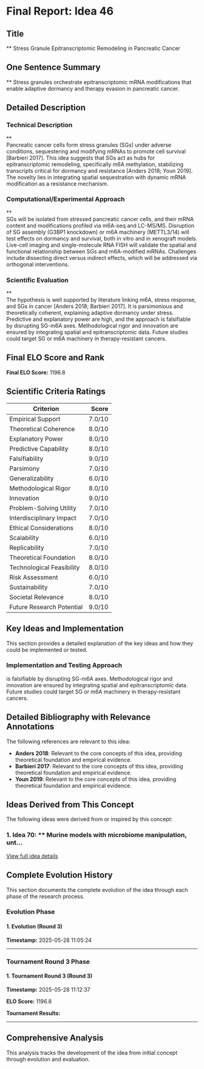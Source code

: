 # Final Report: Idea 46

## Title

** Stress Granule Epitranscriptomic Remodeling in Pancreatic Cancer

## One Sentence Summary

** Stress granules orchestrate epitranscriptomic mRNA modifications that enable adaptive dormancy and therapy evasion in pancreatic cancer.

## Detailed Description

### Technical Description

**  
Pancreatic cancer cells form stress granules (SGs) under adverse conditions, sequestering and modifying mRNAs to promote cell survival [Barbieri 2017]. This idea suggests that SGs act as hubs for epitranscriptomic remodeling, specifically m6A methylation, stabilizing transcripts critical for dormancy and resistance [Anders 2018; Youn 2019]. The novelty lies in integrating spatial sequestration with dynamic mRNA modification as a resistance mechanism.

### Computational/Experimental Approach

**  
SGs will be isolated from stressed pancreatic cancer cells, and their mRNA content and modifications profiled via m6A-seq and LC-MS/MS. Disruption of SG assembly (G3BP1 knockdown) or m6A machinery (METTL3/14) will test effects on dormancy and survival, both in vitro and in xenograft models. Live-cell imaging and single-molecule RNA FISH will validate the spatial and functional relationship between SGs and m6A-modified mRNAs. Challenges include dissecting direct versus indirect effects, which will be addressed via orthogonal interventions.

### Scientific Evaluation

**  
The hypothesis is well supported by literature linking m6A, stress response, and SGs in cancer [Anders 2018; Barbieri 2017]. It is parsimonious and theoretically coherent, explaining adaptive dormancy under stress. Predictive and explanatory power are high, and the approach is falsifiable by disrupting SG-m6A axes. Methodological rigor and innovation are ensured by integrating spatial and epitranscriptomic data. Future studies could target SG or m6A machinery in therapy-resistant cancers.


## Final ELO Score and Rank

**Final ELO Score:** 1196.8

## Scientific Criteria Ratings

| Criterion | Score |
|---|---:|
| Empirical Support | 7.0/10 |
| Theoretical Coherence | 8.0/10 |
| Explanatory Power | 8.0/10 |
| Predictive Capability | 8.0/10 |
| Falsifiability | 9.0/10 |
| Parsimony | 7.0/10 |
| Generalizability | 6.0/10 |
| Methodological Rigor | 8.0/10 |
| Innovation | 9.0/10 |
| Problem-Solving Utility | 7.0/10 |
| Interdisciplinary Impact | 7.0/10 |
| Ethical Considerations | 8.0/10 |
| Scalability | 6.0/10 |
| Replicability | 7.0/10 |
| Theoretical Foundation | 8.0/10 |
| Technological Feasibility | 8.0/10 |
| Risk Assessment | 6.0/10 |
| Sustainability | 7.0/10 |
| Societal Relevance | 8.0/10 |
| Future Research Potential | 9.0/10 |

## Key Ideas and Implementation

This section provides a detailed explanation of the key ideas and how they could be implemented or tested.

### Implementation and Testing Approach

is falsifiable by disrupting SG-m6A axes. Methodological rigor and innovation are ensured by integrating spatial and epitranscriptomic data. Future studies could target SG or m6A machinery in therapy-resistant cancers.


## Detailed Bibliography with Relevance Annotations

The following references are relevant to this idea:

- **Anders 2018**: Relevant to the core concepts of this idea, providing theoretical foundation and empirical evidence.
- **Barbieri 2017**: Relevant to the core concepts of this idea, providing theoretical foundation and empirical evidence.
- **Youn 2019**: Relevant to the core concepts of this idea, providing theoretical foundation and empirical evidence.

## Ideas Derived from This Concept

The following ideas were derived from or inspired by this concept:

### 1. Idea 70: ** Murine models with microbiome manipulation, unt...



[View full idea details](idea_70_final.md)

## Complete Evolution History

This section documents the complete evolution of the idea through each phase of the research process.

### Evolution Phase

#### 1. Evolution (Round 3)
**Timestamp:** 2025-05-28 11:05:24



---

### Tournament Round 3 Phase

#### 1. Tournament Round 3 (Round 3)
**Timestamp:** 2025-05-28 11:12:37

**ELO Score:** 1196.8

**Tournament Results:**



---

## Comprehensive Analysis

This analysis tracks the development of the idea from initial concept through evolution and evaluation.

